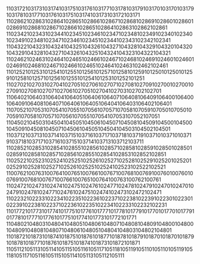 1103172103173103174103175103176103177103178103179103170103170103179103178103177103176103175103174103173103172103171
1102862102863102864102865102866102867102868102869102860102860102869102868102867102866102865102864102863102862102861
1102342102343102344102345102346102347102348102349102340102340102349102348102347102346102345102344102343102342102341
1104322104323104324104325104326104327104328104329104320104320104329104328104327104326104325104324104323104322104321
1102462102463102464102465102466102467102468102469102460102460102469102468102467102466102465102464102463102462102461
1101252101253101254101255101256101257101258101259101250101250101259101258101257101256101255101254101253101252101251
1102702102703102704102705102706102707102708102709102700102700102709102708102707102706102705102704102703102702102701
1106402106403106404106405106406106407106408106409106400106400106409106408106407106406106405106404106403106402106401
1107052107053107054107055107056107057107058107059107050107050107059107058107057107056107055107054107053107052107051
1104502104503104504104505104506104507104508104509104500104500104509104508104507104506104505104504104503104502104501
1103712103713103714103715103716103717103718103719103710103710103719103718103717103716103715103714103713103712103711
1102852102853102854102855102856102857102858102859102850102850102859102858102857102856102855102854102853102852102851
1102522102523102524102525102526102527102528102529102520102520102529102528102527102526102525102524102523102522102521
1100762100763100764100765100766100767100768100769100760100760100769100768100767100766100765100764100763100762100761
1102472102473102474102475102476102477102478102479102470102470102479102478102477102476102475102474102473102472102471
1102232102233102234102235102236102237102238102239102230102230102239102238102237102236102235102234102233102232102231
1101772101773101774101775101776101777101778101779101770101770101779101778101777101776101775101774101773101772101771
1104802104803104804104805104806104807104808104809104800104800104809104808104807104806104805104804104803104802104801
1101872101873101874101875101876101877101878101879101870101870101879101878101877101876101875101874101873101872101871
1105112105113105114105115105116105117105118105119105110105110105119105118105117105116105115105114105113105112105111
